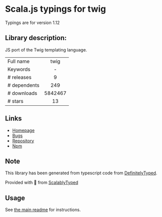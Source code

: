 
# Scala.js typings for twig

Typings are for version 1.12

## Library description:
JS port of the Twig templating language.

|                    |                 |
| ------------------ | :-------------: |
| Full name          | twig |
| Keywords           | - |
| # releases         | 9 |
| # dependents       | 249 |
| # downloads        | 5842467 |
| # stars            | 13 |

## Links
- [Homepage](https://github.com/twigjs/twig.js)
- [Bugs](https://github.com/twigjs/twig.js/issues)
- [Repository](https://github.com/twigjs/twig.js)
- [Npm](https://www.npmjs.com/package/twig)
    


## Note
This library has been generated from typescript code from [DefinitelyTyped](https://definitelytyped.org).

Provided with :purple_heart: from [ScalablyTyped](https://github.com/oyvindberg/ScalablyTyped)

## Usage
See [the main readme](../../readme.md) for instructions.


